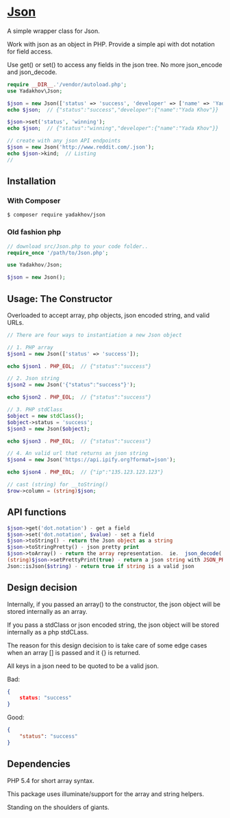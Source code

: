 # [Json](http://github.com/yadakhov/json)

A simple wrapper class for Json.

Work with json as an object in PHP.  Provide a simple api with dot notation for field access.

Use get() or set() to access any fields in the json tree.  No more json_encode and json_decode.

```php
require __DIR__.'/vendor/autoload.php';
use Yadakhov\Json;

$json = new Json(['status' => 'success', 'developer' => ['name' => 'Yada Khov']]);
echo $json;  // {"status":"success","developer":{"name":"Yada Khov"}}

$json->set('status', 'winning');
echo $json;  // {"status":"winning","developer":{"name":"Yada Khov"}}

// create with any json API endpoints
$json = new Json('http://www.reddit.com/.json');
echo $json->kind;  // Listing
//
```

## Installation

### With Composer

```
$ composer require yadakhov/json
```

### Old fashion php
```php
// download src/Json.php to your code folder..
require_once '/path/to/Json.php';

use Yadakhov/Json;

$json = new Json();
```

## Usage: The Constructor
Overloaded to accept array, php objects, json encoded string, and valid URLs. 

```php
// There are four ways to instantiation a new Json object

// 1. PHP array
$json1 = new Json(['status' => 'success']);

echo $json1 . PHP_EOL;  // {"status":"success"}

// 2. Json string
$json2 = new Json('{"status":"success"}');

echo $json2 . PHP_EOL;  // {"status":"success"}

// 3. PHP stdClass
$object = new stdClass();
$object->status = 'success';
$json3 = new Json($object);

echo $json3 . PHP_EOL;  // {"status":"success"}

// 4. An valid url that returns an json string
$json4 = new Json('https://api.ipify.org?format=json');

echo $json4 . PHP_EOL;  // {"ip":"135.123.123.123"}

// cast (string) for __toString()
$row->column = (string)$json;
```

## API functions
```php
$json->get('dot.notation') - get a field
$json->set('dot.notation', $value) - set a field
$json->toString() - return the Json object as a string
$json->toStringPretty() - json pretty print
$json->toArray() - return the array representation.  ie.  json_decode('...', true)
(string)$json->setPrettyPrint(true) - return a json string with JSON_PRETTY_PRINT 
Json::isJson($string) - return true if string is a valid json
```

## Design decision
Internally, if you passed an array() to the constructor, the json object will be stored internally as an array.

If you pass a stdClass or json encoded string, the json object will be stored internally as a php stdCLass.

The reason for this design decision to is take care of some edge cases when an array [] is passed and it {} is returned.

All keys in a json need to be quoted to be a valid json.

Bad:
```json
{
    status: "success"
}
```
Good:
```json
{
    "status": "success"
}
```

## Dependencies
PHP 5.4 for short array syntax.

This package uses illuminate/support for the array and string helpers.

Standing on the shoulders of giants.
